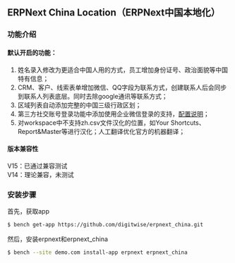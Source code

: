 ## ERPNext China Location（ERPNext中国本地化）

### 功能介绍
#### 默认开启的功能：
1. 姓名录入修改为更适合中国人用的方式，员工增加身份证号、政治面貌等中国特有信息；
2. CRM、客户、线索表单增加微信、QQ字段为联系方式，创建联系人后会同步到联系人列表底层。同时去除google通讯等联系方式；
3. 区域列表自动添加完整的中国三级行政区划；
4. 第三方社交账号登录功能中添加使用企业微信登录的支持，[配置说明](.github/doc/企业微信登录配置说明.md)；
5. 对workspace中不支持zh.csv文件汉化的位置，如Your Shortcuts、Report&Master等进行汉化；人工翻译优化官方的机器翻译；


#### 版本兼容性
V15：已通过兼容测试</br>
V14：理论兼容，未测试


### 安装步骤

首先，获取app
```sh
$ bench get-app https://github.com/digitwise/erpnext_china.git
```

然后，安装erpnext和erpnext_china
```sh
$ bench --site demo.com install-app erpnext erpnext_china
```

